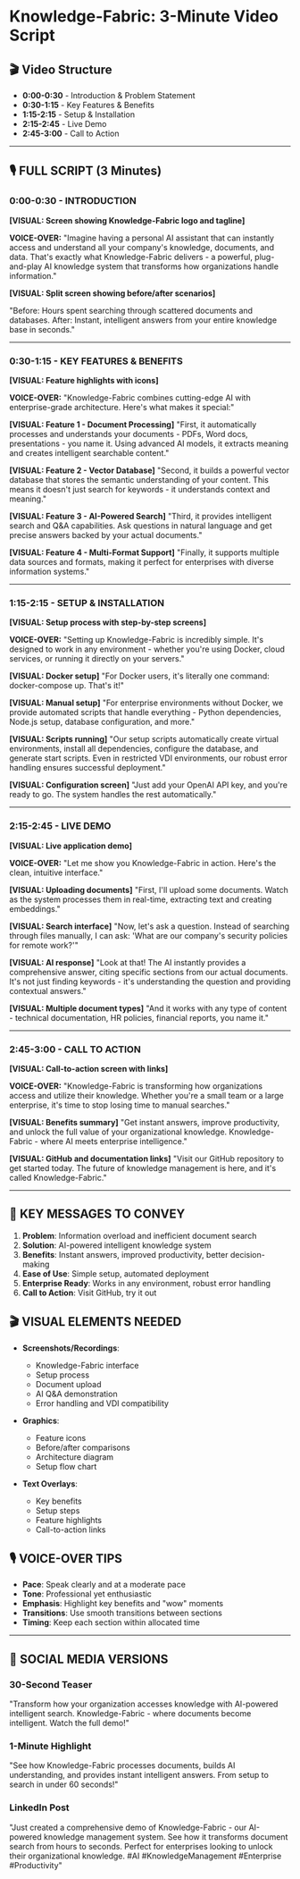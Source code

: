 # Knowledge-Fabric: 3-Minute Video Script

## 🎬 Video Structure
- **0:00-0:30** - Introduction & Problem Statement
- **0:30-1:15** - Key Features & Benefits
- **1:15-2:15** - Setup & Installation
- **2:15-2:45** - Live Demo
- **2:45-3:00** - Call to Action

---

## 🎙️ FULL SCRIPT (3 Minutes)

### **0:00-0:30 - INTRODUCTION**

**[VISUAL: Screen showing Knowledge-Fabric logo and tagline]**

**VOICE-OVER:**
"Imagine having a personal AI assistant that can instantly access and understand all your company's knowledge, documents, and data. That's exactly what Knowledge-Fabric delivers - a powerful, plug-and-play AI knowledge system that transforms how organizations handle information."

**[VISUAL: Split screen showing before/after scenarios]**

"Before: Hours spent searching through scattered documents and databases. After: Instant, intelligent answers from your entire knowledge base in seconds."

---

### **0:30-1:15 - KEY FEATURES & BENEFITS**

**[VISUAL: Feature highlights with icons]**

**VOICE-OVER:**
"Knowledge-Fabric combines cutting-edge AI with enterprise-grade architecture. Here's what makes it special:"

**[VISUAL: Feature 1 - Document Processing]**
"First, it automatically processes and understands your documents - PDFs, Word docs, presentations - you name it. Using advanced AI models, it extracts meaning and creates intelligent searchable content."

**[VISUAL: Feature 2 - Vector Database]**
"Second, it builds a powerful vector database that stores the semantic understanding of your content. This means it doesn't just search for keywords - it understands context and meaning."

**[VISUAL: Feature 3 - AI-Powered Search]**
"Third, it provides intelligent search and Q&A capabilities. Ask questions in natural language and get precise answers backed by your actual documents."

**[VISUAL: Feature 4 - Multi-Format Support]**
"Finally, it supports multiple data sources and formats, making it perfect for enterprises with diverse information systems."

---

### **1:15-2:15 - SETUP & INSTALLATION**

**[VISUAL: Setup process with step-by-step screens]**

**VOICE-OVER:**
"Setting up Knowledge-Fabric is incredibly simple. It's designed to work in any environment - whether you're using Docker, cloud services, or running it directly on your servers."

**[VISUAL: Docker setup]**
"For Docker users, it's literally one command: docker-compose up. That's it!"

**[VISUAL: Manual setup]**
"For enterprise environments without Docker, we provide automated scripts that handle everything - Python dependencies, Node.js setup, database configuration, and more."

**[VISUAL: Scripts running]**
"Our setup scripts automatically create virtual environments, install all dependencies, configure the database, and generate start scripts. Even in restricted VDI environments, our robust error handling ensures successful deployment."

**[VISUAL: Configuration screen]**
"Just add your OpenAI API key, and you're ready to go. The system handles the rest automatically."

---

### **2:15-2:45 - LIVE DEMO**

**[VISUAL: Live application demo]**

**VOICE-OVER:**
"Let me show you Knowledge-Fabric in action. Here's the clean, intuitive interface."

**[VISUAL: Uploading documents]**
"First, I'll upload some documents. Watch as the system processes them in real-time, extracting text and creating embeddings."

**[VISUAL: Search interface]**
"Now, let's ask a question. Instead of searching through files manually, I can ask: 'What are our company's security policies for remote work?'"

**[VISUAL: AI response]**
"Look at that! The AI instantly provides a comprehensive answer, citing specific sections from our actual documents. It's not just finding keywords - it's understanding the question and providing contextual answers."

**[VISUAL: Multiple document types]**
"And it works with any type of content - technical documentation, HR policies, financial reports, you name it."

---

### **2:45-3:00 - CALL TO ACTION**

**[VISUAL: Call-to-action screen with links]**

**VOICE-OVER:**
"Knowledge-Fabric is transforming how organizations access and utilize their knowledge. Whether you're a small team or a large enterprise, it's time to stop losing time to manual searches."

**[VISUAL: Benefits summary]**
"Get instant answers, improve productivity, and unlock the full value of your organizational knowledge. Knowledge-Fabric - where AI meets enterprise intelligence."

**[VISUAL: GitHub and documentation links]**
"Visit our GitHub repository to get started today. The future of knowledge management is here, and it's called Knowledge-Fabric."

---

## 🎯 KEY MESSAGES TO CONVEY

1. **Problem**: Information overload and inefficient document search
2. **Solution**: AI-powered intelligent knowledge system
3. **Benefits**: Instant answers, improved productivity, better decision-making
4. **Ease of Use**: Simple setup, automated deployment
5. **Enterprise Ready**: Works in any environment, robust error handling
6. **Call to Action**: Visit GitHub, try it out

## 🎬 VISUAL ELEMENTS NEEDED

- **Screenshots/Recordings**:
  - Knowledge-Fabric interface
  - Setup process
  - Document upload
  - AI Q&A demonstration
  - Error handling and VDI compatibility

- **Graphics**:
  - Feature icons
  - Before/after comparisons
  - Architecture diagram
  - Setup flow chart

- **Text Overlays**:
  - Key benefits
  - Setup steps
  - Feature highlights
  - Call-to-action links

## 🎙️ VOICE-OVER TIPS

- **Pace**: Speak clearly and at a moderate pace
- **Tone**: Professional yet enthusiastic
- **Emphasis**: Highlight key benefits and "wow" moments
- **Transitions**: Use smooth transitions between sections
- **Timing**: Keep each section within allocated time

---

## 📱 SOCIAL MEDIA VERSIONS

### **30-Second Teaser**
"Transform how your organization accesses knowledge with AI-powered intelligent search. Knowledge-Fabric - where documents become intelligent. Watch the full demo!"

### **1-Minute Highlight**
"See how Knowledge-Fabric processes documents, builds AI understanding, and provides instant intelligent answers. From setup to search in under 60 seconds!"

### **LinkedIn Post**
"Just created a comprehensive demo of Knowledge-Fabric - our AI-powered knowledge management system. See how it transforms document search from hours to seconds. Perfect for enterprises looking to unlock their organizational knowledge. #AI #KnowledgeManagement #Enterprise #Productivity" 